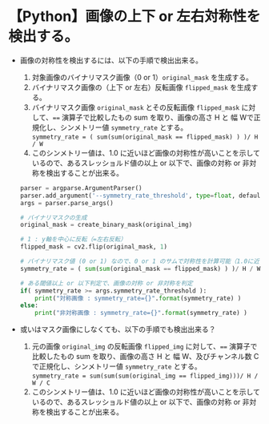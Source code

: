 # 【Python】画像の上下 or 左右対称性を検出する。

- 画像の対称性を検出するには、以下の手順で検出出来る。
    1. 対象画像のバイナリマスク画像（0 or 1）`original_mask` を生成する。
    1. バイナリマスク画像の（上下 or 左右）反転画像 `flipped_mask` を生成する。
    1. バイナリマスク画像 `original_mask` とその反転画像 `flipped_mask` に対して、`==` 演算子で比較したもの sum を取り、画像の高さ H と 幅 Wで正規化し、シンメトリー値 `symmetry_rate` とする。<br> 
        `symmetry_rate = ( sum(sum(original_mask == flipped_mask) ) )/ H / W`
    1. このシンメトリー値は、1.0 に近いほど画像の対称性が高いことを示しているので、あるスレッショルド値の以上 or 以下で、画像の対称 or 非対称を検出することが出来る。

    ```python
    parser = argparse.ArgumentParser()
    parser.add_argument('--symmetry_rate_threshold', type=float, default=0.915 )
    args = parser.parse_args()

    # バイナリマスクの生成
    original_mask = create_binary_mask(original_img)

    # 1 : y軸を中心に反転（=左右反転）
    flipped_mask = cv2.flip(original_mask, 1)

    # バイナリマスク値 (0 or 1) なので、0 or 1 のサムで対称性を計算可能（1.0に近いほど対称性が高い）
    symmetry_rate = ( sum(sum(original_mask == flipped_mask) ) )/ H / W

    # ある閾値以上 or 以下判定で、画像の対称 or 非対称を判定
    if( symmetry_rate >= args.symmetry_rate_threshold ):
        print("対称画像 : symmetry_rate={}".format(symmetry_rate) )
    else:
        print("非対称画像 : symmetry_rate={}".format(symmetry_rate) )
    ```

- 或いはマスク画像にしなくても、以下の手順でも検出出来る？
    1. 元の画像 `original_img` の反転画像 `flipped_img` に対して、`==` 演算子で比較したもの sum を取り、画像の高さ H と 幅 W、及びチャンネル数 C で正規化し、シンメトリー値 `symmetry_rate` とする。<br> 
        `symmetry_rate = sum(sum(sum(original_img == flipped_img)))/ H / W / C`
    1. このシンメトリー値は、1.0 に近いほど画像の対称性が高いことを示しているので、あるスレッショルド値の以上 or 以下で、画像の対称 or 非対称を検出することが出来る。